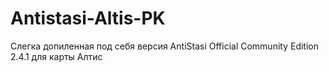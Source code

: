 # Antistasi-Altis-PK
Слегка допиленная под себя версия AntiStasi Official Community Edition 2.4.1 для карты Алтис
